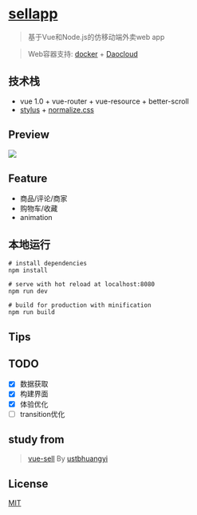 # [sellapp](http://littlewin-vue-sellapp.daoapp.io/)

> 基于Vue和Node.js的仿移动端外卖web app

> Web容器支持: [docker](https://www.docker.com/) + [Daocloud](https://www.daocloud.io/) 

## 技术栈
- vue 1.0 + vue-router + vue-resource + better-scroll
- [stylus](https://github.com/stylus/stylus) + [normalize.css](https://github.com/necolas/normalize.css)

## Preview
![](https://cloud.githubusercontent.com/assets/14028075/21790600/6c6101ea-d718-11e6-8c75-6a7c1e86202d.gif)

## Feature

- 商品/评论/商家
- 购物车/收藏
- animation

## 本地运行
``` shell
# install dependencies
npm install

# serve with hot reload at localhost:8080
npm run dev

# build for production with minification
npm run build
```

## Tips
 
## TODO
 - [x] 数据获取
 - [x] 构建界面
 - [x] 体验优化
 - [ ] transition优化

## study from
 > [vue-sell](https://github.com/ustbhuangyi/vue-sell) By [ustbhuangyi](https://github.com/ustbhuangyi)

## License
 [MIT](http://opensource.org/licenses/MIT)
